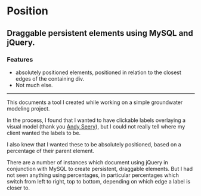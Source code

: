 # Position

## Draggable persistent elements using MySQL and jQuery.

### Features

* absolutely positioned elements, positioned in relation to the closest edges of the containing div.
* Not much else.

----
This documents a tool I created while working on a simple groundwater modeling project.

In the process, I found that I wanted to have clickable labels overlaying a visual model (thank you [Andy Seery](http://andyseery.com)), but I could not really tell where my client wanted the labels to be.

I also knew that I wanted these to be absolutely positioned, based on a percentage of their parent element.

There are a number of instances which document using jQuery in conjunction with MySQL to create persistent, draggable elements. But I had not seen anything using percentages, in particular percentages which switch from left to right, top to bottom, depending on which edge a label is closer to.